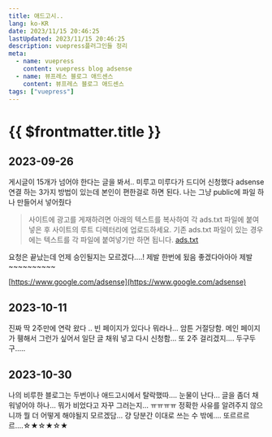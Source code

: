 ```yaml
---
title: 애드고시..
lang: ko-KR
date: 2023/11/15 20:46:25
lastUpdated: 2023/11/15 20:46:25
description: vuepress플러그인들 정리
meta:
  - name: vuepress
    content: vuepress blog adsense
  - name: 뷰프레스 블로그 애드센스
    content: 뷰프레스 블로그 애드센스
tags: ["vuepress"]
---
```


# {{ $frontmatter.title }}

## 2023-09-26

게시글이 15개가 넘어야 한다는 글을 봐서.. 미루고 미루다가 드디어 신청했다
adsense 연결 하는 3가지 방법이 있는데 본인이 편한걸로 하면 된다.
나는 그냥 public에 파일 하나 만들어서 넣어줬다

> 사이트에 광고를 게재하려면 아래의 텍스트를 복사하여 각 ads.txt 파일에 붙여넣은 후 사이트의 루트 디렉터리에 업로드하세요. 기존 ads.txt 파일이 있는 경우에는 텍스트를 각 파일에 붙여넣기만 하면 됩니다. [ads.txt](https://support.google.com/adsense/answer/7532444?hl=ko)

요청은 끝났는데 언제 승인될지는 모르겠다....! 제발 한번에 됬음 좋겠다아아아 제발~~~~~~~~~~

[https://www.google.com/adsense](https://www.google.com/adsense)

## 2023-10-11

진짜 딱 2주만에 연락 왔다 .. 빈 페이지가 있다나 뭐라나... 암튼 거절당함.
메인 페이지가 휑해서 그런가 싶어서 일단 글 채워 넣고 다시 신청함... 또 2주 걸리겠지.... 두구두구.....

## 2023-10-30

나의 비루한 블로그는 두번이나 애드고시에서 탈락했따.... 눈물이 난다...
글을 좀더 채워넣어야 하나... 뭐가 비었다고 자꾸 그러는지... ㅠㅠㅠㅠ 정확한 사유를 알려주지 않으니까 뭘 더 어떻게 해야될지 모르겠담... 걍 당분간 이대로 쓰는 수 밖에.... 또르르르르....☆★☆★☆★

<!--stackedit_data:
eyJoaXN0b3J5IjpbLTEwODk2MzQ2ODQsMTE4MzI5MDQxM119
-->
